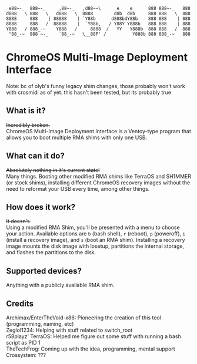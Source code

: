 ```
 e88~-_  888~-_     ,88~-_   ,d88~~\      e    e      888 888~-_   888
d888   \ 888   \   d888   \  8888        d8b  d8b     888 888   \  888
8888     888    | 88888    | `Y88b      d888bdY88b    888 888    | 888
8888     888   /  88888    |  `Y88b,   / Y88Y Y888b   888 888    | 888
Y888   / 888_-~    Y888   /     8888  /   YY   Y888b  888 888   /  888
 "88_-~  888 ~-_    `88_-~   \__88P' /          Y888b 888 888_-~   888
```

# ChromeOS Multi-Image Deployment Interface

Note: bc of olyb's funny legacy shim changes, those probably won't work with crosmidi as of yet. this hasn't been tested, but its probably true

## What is it?
~~Incredibly broken.~~\
ChromeOS Multi-Image Deployment Interface is a Ventoy-type program that allows you to boot multiple RMA shims with only one USB. 

## What can it do?
~~Absolutely nothing in it's current state!~~\
Many things. Booting other modified RMA shims like TerraOS and SH1MMER (or stock shims), installing different ChromeOS recovery images without the need to reformat your USB every time, among other things.

## How does it work?
~~It doesn't.~~\
Using a modified RMA Shim, you'll be presented with a menu to choose your action. Available options are `b` (bash shell), `r` (reboot), `p` (poweroff), `i` (install a recovery image), and `s` (boot an RMA shim). Installing a recovery image mounts the disk image with losetup, partitions the internal storage, and flashes the partitions to the disk.

## Supported devices?
Anything with a publicly available RMA shim.

## Credits
Archimax/EnterTheVoid-x86: Pioneering the creation of this tool (programming, naming, etc)  
Zeglol1234: Helping with stuff related to switch_root  
r58playz' TerraOS: Helped me figure out some stuff with running a bash script as PID 1  
TheTechFrog: Coming up with the idea, programming, mental support\
Crossystem: ???
